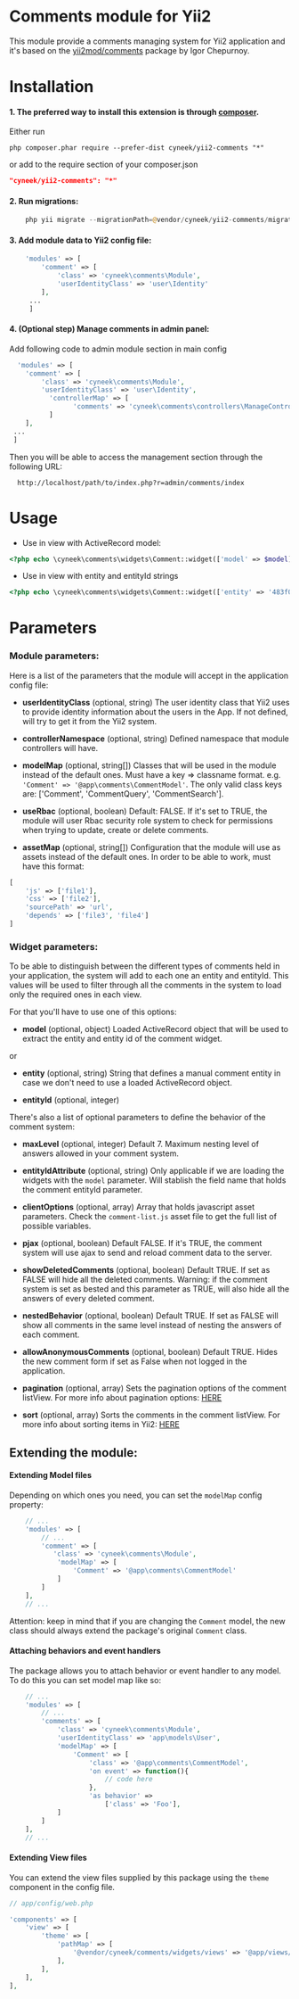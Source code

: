 Comments module for Yii2 
========================

This module provide a comments managing system for Yii2 application and it's based on the [yii2mod/comments](https://github.com/yii2mod/yii2-comments) package by Igor Chepurnoy.

# Installation


#### 1. The preferred way to install this extension is through [composer](http://getcomposer.org/download/).

Either run

```
php composer.phar require --prefer-dist cyneek/yii2-comments "*"
```

or add to the require section of your composer.json

```json
"cyneek/yii2-comments": "*"
```


#### 2. Run migrations:
  
  ```php
      php yii migrate --migrationPath=@vendor/cyneek/yii2-comments/migrations
  ```

#### 3. Add module data to Yii2 config file:

```php
    'modules' => [
        'comment' => [
            'class' => 'cyneek\comments\Module',
            'userIdentityClass' => 'user\Identity'
        ],
     ...
     ]
```

#### 4. (Optional step) Manage comments in admin panel: 

Add following code to admin module section in main config

```php
  'modules' => [
    'comment' => [
        'class' => 'cyneek\comments\Module',
        'userIdentityClass' => 'user\Identity',
          'controllerMap' => [
                'comments' => 'cyneek\comments\controllers\ManageController'
          ]  
    ],
 ...
 ]

```

Then you will be able to access the management section through the following URL:
  
  ```
    http://localhost/path/to/index.php?r=admin/comments/index
  ```


# Usage


- Use in view with ActiveRecord model:

```php
<?php echo \cyneek\comments\widgets\Comment::widget(['model' => $model]); ?>
```

- Use in view with entity and entityId strings

```php
<?php echo \cyneek\comments\widgets\Comment::widget(['entity' => '483f0e5a', 'entityId' => 149]); ?>
```

# Parameters
 
### Module parameters:

Here is a list of the parameters that the module will accept in the application config file:

* **userIdentityClass** (optional, string) The user identity class that Yii2 uses to provide identity information about the users in the App. If not defined, will try to get it from the Yii2 system.

* **controllerNamespace** (optional, string) Defined namespace that module controllers will have.

* **modelMap** (optional, string[]) Classes that will be used in the module instead of the default ones. Must have a key => classname format. e.g. `'Comment' => '@app\comments\CommentModel'`. The only valid class keys are: ['Comment', 'CommentQuery', 'CommentSearch'].

* **useRbac** (optional, boolean) Default: FALSE. If it's set to TRUE, the module will user Rbac security role system to check for permissions when trying to update, create or delete comments.  

* **assetMap** (optional, string[]) Configuration that the module will use as assets instead of the default ones. In order to be able to work, must have this format:

```php
[
    'js' => ['file1'],
    'css' => ['file2'],
    'sourcePath' => 'url',
    'depends' => ['file3', 'file4']
]
```

### Widget parameters:

To be able to distinguish between the different types of comments held in your application, the system will add to each one an entity and entityId. This values will be used to filter through all the comments in the system to load only the required ones in each view.  

For that you'll have to use one of this options:

* **model** (optional, object) Loaded ActiveRecord object that will be used to extract the entity and entity id of the comment widget.

or

* **entity** (optional, string) String that defines a manual comment entity in case we don't need to use a loaded ActiveRecord object.

* **entityId** (optional, integer)


There's also a list of optional parameters to define the behavior of the comment system:


* **maxLevel** (optional, integer) Default 7. Maximum nesting level of answers allowed in your comment system. 

* **entityIdAttribute** (optional, string) Only applicable if we are loading the widgets with the `model` parameter. Will stablish the field name that holds the comment entityId parameter.

* **clientOptions** (optional, array) Array that holds javascript asset parameters. Check the `comment-list.js` asset file to get the full list of possible variables.
 
* **pjax** (optional, boolean) Default FALSE. If it's TRUE, the comment system will use ajax to send and reload comment data to the server.

* **showDeletedComments** (optional, boolean) Default TRUE. If set as FALSE will hide all the deleted comments. Warning: if the comment system is set as bested and this parameter as TRUE, will also hide all the answers of every deleted comment.

* **nestedBehavior** (optional, boolean) Default TRUE. If set as FALSE will show all comments in the same level instead of nesting the answers of each comment.

* **allowAnonymousComments** (optional, boolean) Default TRUE. Hides the new comment form if set as False when not logged in the application.

* **pagination** (optional, array) Sets the pagination options of the comment listView. For more info about pagination options: [HERE](http://www.yiiframework.com/doc-2.0/yii-data-pagination.html)

* **sort** (optional, array) Sorts the comments in the comment listView. For more info about sorting items in Yii2: [HERE](http://www.yiiframework.com/doc-2.0/yii-data-sort.html)


## Extending the module:


#### Extending Model files

Depending on which ones you need, you can set the `modelMap` config property:

```php
	// ...
	'modules' => [
		// ...
		'comment' => [
		   'class' => 'cyneek\comments\Module',
		    'modelMap' => [
		        'Comment' => '@app\comments\CommentModel'
		    ]
		]
	],
	// ...
```


Attention: keep in mind that if you are changing the `Comment` model, the new class should always extend the package's original `Comment` class.


#### Attaching behaviors and event handlers
 
The package allows you to attach behavior or event handler to any model. To do this you can set model map like so:

```php
	// ...
	'modules' => [
		// ...
		'comments' => [
		    'class' => 'cyneek\comments\Module',
		    'userIdentityClass' => 'app\models\User',
		    'modelMap' => [
		        'Comment' => [
		            'class' => '@app\comments\CommentModel',
		            'on event' => function(){
		                // code here
		            },
		            'as behavior' => 
		                ['class' => 'Foo'],
		    ]
		]
	],
	// ...
```

#### Extending View files

You can extend the view files supplied by this package using the `theme` component in the config file.

```php
// app/config/web.php

'components' => [
    'view' => [
        'theme' => [
            'pathMap' => [
                '@vendor/cyneek/comments/widgets/views' => '@app/views/comments', // example: @app/views/comment/_form.php
            ],
        ],
    ],
],

```